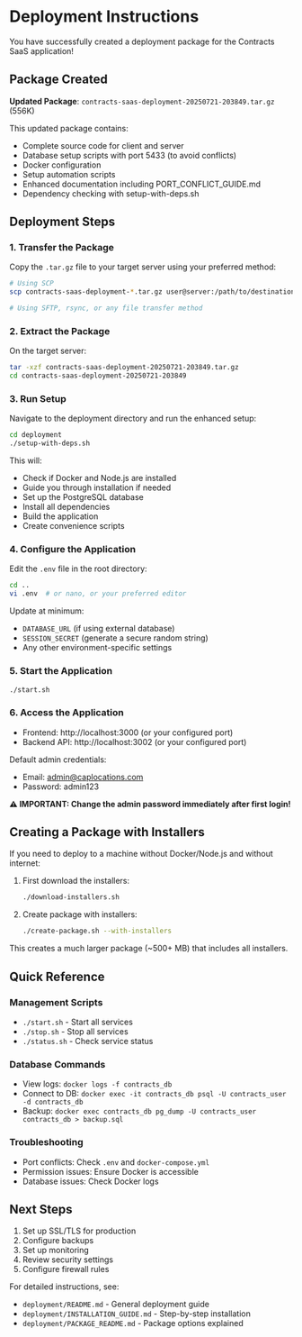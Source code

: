 # Deployment Instructions

You have successfully created a deployment package for the Contracts SaaS application!

## Package Created

**Updated Package**: `contracts-saas-deployment-20250721-203849.tar.gz` (556K)

This updated package contains:
- Complete source code for client and server
- Database setup scripts with port 5433 (to avoid conflicts)
- Docker configuration
- Setup automation scripts
- Enhanced documentation including PORT_CONFLICT_GUIDE.md
- Dependency checking with setup-with-deps.sh

## Deployment Steps

### 1. Transfer the Package

Copy the `.tar.gz` file to your target server using your preferred method:
```bash
# Using SCP
scp contracts-saas-deployment-*.tar.gz user@server:/path/to/destination

# Using SFTP, rsync, or any file transfer method
```

### 2. Extract the Package

On the target server:
```bash
tar -xzf contracts-saas-deployment-20250721-203849.tar.gz
cd contracts-saas-deployment-20250721-203849
```

### 3. Run Setup

Navigate to the deployment directory and run the enhanced setup:
```bash
cd deployment
./setup-with-deps.sh
```

This will:
- Check if Docker and Node.js are installed
- Guide you through installation if needed
- Set up the PostgreSQL database
- Install all dependencies
- Build the application
- Create convenience scripts

### 4. Configure the Application

Edit the `.env` file in the root directory:
```bash
cd ..
vi .env  # or nano, or your preferred editor
```

Update at minimum:
- `DATABASE_URL` (if using external database)
- `SESSION_SECRET` (generate a secure random string)
- Any other environment-specific settings

### 5. Start the Application

```bash
./start.sh
```

### 6. Access the Application

- Frontend: http://localhost:3000 (or your configured port)
- Backend API: http://localhost:3002 (or your configured port)

Default admin credentials:
- Email: admin@caplocations.com
- Password: admin123

**⚠️ IMPORTANT: Change the admin password immediately after first login!**

## Creating a Package with Installers

If you need to deploy to a machine without Docker/Node.js and without internet:

1. First download the installers:
   ```bash
   ./download-installers.sh
   ```

2. Create package with installers:
   ```bash
   ./create-package.sh --with-installers
   ```

This creates a much larger package (~500+ MB) that includes all installers.

## Quick Reference

### Management Scripts
- `./start.sh` - Start all services
- `./stop.sh` - Stop all services
- `./status.sh` - Check service status

### Database Commands
- View logs: `docker logs -f contracts_db`
- Connect to DB: `docker exec -it contracts_db psql -U contracts_user -d contracts_db`
- Backup: `docker exec contracts_db pg_dump -U contracts_user contracts_db > backup.sql`

### Troubleshooting
- Port conflicts: Check `.env` and `docker-compose.yml`
- Permission issues: Ensure Docker is accessible
- Database issues: Check Docker logs

## Next Steps

1. Set up SSL/TLS for production
2. Configure backups
3. Set up monitoring
4. Review security settings
5. Configure firewall rules

For detailed instructions, see:
- `deployment/README.md` - General deployment guide
- `deployment/INSTALLATION_GUIDE.md` - Step-by-step installation
- `deployment/PACKAGE_README.md` - Package options explained